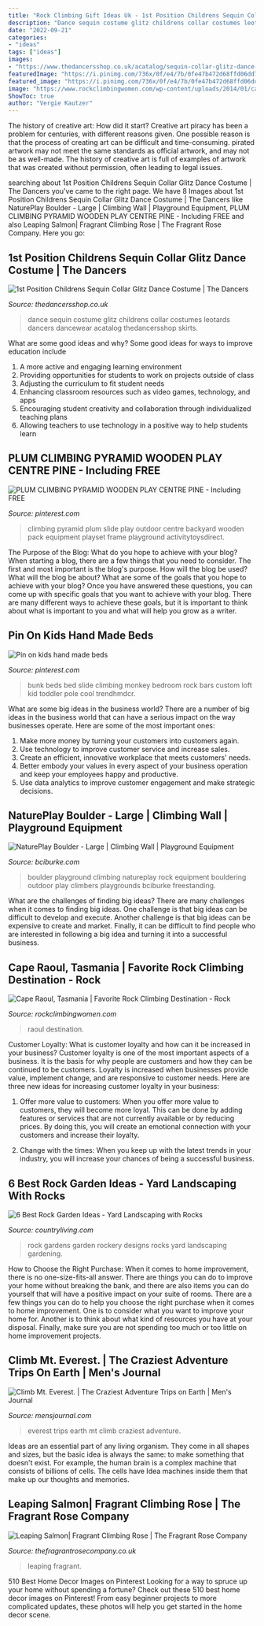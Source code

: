 ```yaml
---
title: "Rock Climbing Gift Ideas Uk - 1st Position Childrens Sequin Collar Glitz Dance Costume"
description: "Dance sequin costume glitz childrens collar costumes leotards dancers dancewear acatalog thedancersshop skirts"
date: "2022-09-21"
categories:
- "ideas"
tags: ["ideas"]
images:
- "https://www.thedancersshop.co.uk/acatalog/sequin-collar-glitz-dance-costume-childrens-lrg.jpg"
featuredImage: "https://i.pinimg.com/736x/0f/e4/7b/0fe47b472d68ffd06dd738dfc3894edf.jpg"
featured_image: "https://i.pinimg.com/736x/0f/e4/7b/0fe47b472d68ffd06dd738dfc3894edf.jpg"
image: "https://www.rockclimbingwomen.com/wp-content/uploads/2014/01/cape-raoul-015.jpg"
ShowToc: true
author: "Vergie Kautzer"
---
```



The history of creative art: How did it start?
Creative art piracy has been a problem for centuries, with different reasons given. One possible reason is that the process of creating art can be difficult and time-consuming. pirated artwork may not meet the same standards as official artwork, and may not be as well-made. The history of creative art is full of examples of artwork that was created without permission, often leading to legal issues.

	

		
searching about 1st Position Childrens Sequin Collar Glitz Dance Costume | The Dancers you've came to the right page. We have 8 Images about 1st Position Childrens Sequin Collar Glitz Dance Costume | The Dancers like NaturePlay Boulder - Large | Climbing Wall | Playground Equipment, PLUM CLIMBING PYRAMID WOODEN PLAY CENTRE PINE - Including FREE and also Leaping Salmon| Fragrant Climbing Rose | The Fragrant Rose Company. Here you go:
		
    
## 1st Position Childrens Sequin Collar Glitz Dance Costume | The Dancers

<img loading=lazy src="https://www.thedancersshop.co.uk/acatalog/sequin-collar-glitz-dance-costume-childrens-lrg.jpg" onerror="this.onerror=null;this.src='https://tse2.mm.bing.net/th?id=OIP.JiQUOdaTwDKPtD3Qn1MdzgHaHa&amp;pid=15.1';" alt="1st Position Childrens Sequin Collar Glitz Dance Costume | The Dancers">

_Source: thedancersshop.co.uk_

>dance sequin costume glitz childrens collar costumes leotards dancers dancewear acatalog thedancersshop skirts. 

	

What are some good ideas and why?
Some good ideas for ways to improve education include 
1. A more active and engaging learning environment 
2. Providing opportunities for students to work on projects outside of class 
3. Adjusting the curriculum to fit student needs 
4. Enhancing classroom resources such as video games, technology, and apps 
5. Encouraging student creativity and collaboration through individualized teaching plans 
6. Allowing teachers to use technology in a positive way to help students learn 

    
## PLUM CLIMBING PYRAMID WOODEN PLAY CENTRE PINE - Including FREE

<img loading=lazy src="https://i.pinimg.com/736x/0f/e4/7b/0fe47b472d68ffd06dd738dfc3894edf.jpg" onerror="this.onerror=null;this.src='https://tse3.mm.bing.net/th?id=OIP.8CAH4TB1ajx4zpLi4J-UkAHaHa&amp;pid=15.1';" alt="PLUM CLIMBING PYRAMID WOODEN PLAY CENTRE PINE - Including FREE">

_Source: pinterest.com_

>climbing pyramid plum slide play outdoor centre backyard wooden pack equipment playset frame playground activitytoysdirect. 

	

The Purpose of the Blog: What do you hope to achieve with your blog?
When starting a blog, there are a few things that you need to consider. The first and most important is the blog's purpose. How will the blog be used? What will the blog be about? What are some of the goals that you hope to achieve with your blog? Once you have answered these questions, you can come up with specific goals that you want to achieve with your blog. There are many different ways to achieve these goals, but it is important to think about what is important to you and what will help you grow as a writer.

    
## Pin On Kids Hand Made Beds

<img loading=lazy src="https://i.pinimg.com/736x/0b/36/43/0b364368418a956f1c2f07705576f365--monkey-bedroom-bunk-bed-with-slide.jpg" onerror="this.onerror=null;this.src='https://tse3.mm.bing.net/th?id=OIP.0FpqvJLBEQl61bUuu7cOygHaNK&amp;pid=15.1';" alt="Pin on kids hand made beds">

_Source: pinterest.com_

>bunk beds bed slide climbing monkey bedroom rock bars custom loft kid toddler pole cool trendhmdcr. 

	

What are some big ideas in the business world?
There are a number of big ideas in the business world that can have a serious impact on the way businesses operate. Here are some of the most important ones: 
1. Make more money by turning your customers into customers again.
2. Use technology to improve customer service and increase sales.
3. Create an efficient, innovative workplace that meets customers' needs.
4. Better embody your values in every aspect of your business operation and keep your employees happy and productive.
5. Use data analytics to improve customer engagement and make strategic decisions.

    
## NaturePlay Boulder - Large | Climbing Wall | Playground Equipment

<img loading=lazy src="https://www.bciburke.com/Portals/0/Images/Products/Freestanding-Play/Climbers/natureplay-boulder-large.jpg" onerror="this.onerror=null;this.src='https://tse1.mm.bing.net/th?id=OIP.N2U5Tgdx3TFZvg924ohuswHaEy&amp;pid=15.1';" alt="NaturePlay Boulder - Large | Climbing Wall | Playground Equipment">

_Source: bciburke.com_

>boulder playground climbing natureplay rock equipment bouldering outdoor play climbers playgrounds bciburke freestanding. 

	

What are the challenges of finding big ideas?
There are many challenges when it comes to finding big ideas. One challenge is that big ideas can be difficult to develop and execute. Another challenge is that big ideas can be expensive to create and market. Finally, it can be difficult to find people who are interested in following a big idea and turning it into a successful business.

    
## Cape Raoul, Tasmania | Favorite Rock Climbing Destination - Rock

<img loading=lazy src="https://www.rockclimbingwomen.com/wp-content/uploads/2014/01/cape-raoul-015.jpg" onerror="this.onerror=null;this.src='https://tse2.mm.bing.net/th?id=OIP.2Mlo7Z4QhU5x3SY3e1z0zQHaCx&amp;pid=15.1';" alt="Cape Raoul, Tasmania | Favorite Rock Climbing Destination - Rock">

_Source: rockclimbingwomen.com_

>raoul destination. 

	

Customer Loyalty: What is customer loyalty and how can it be increased in your business?
Customer loyalty is one of the most important aspects of a business. It is the basis for why people are customers and how they can be continued to be customers. Loyalty is increased when businesses provide value, implement change, and are responsive to customer needs. Here are three new ideas for increasing customer loyalty in your business:
1. Offer more value to customers: When you offer more value to customers, they will become more loyal. This can be done by adding features or services that are not currently available or by reducing prices. By doing this, you will create an emotional connection with your customers and increase their loyalty.

2. Change with the times: When you keep up with the latest trends in your industry, you will increase your chances of being a successful business.

    
## 6 Best Rock Garden Ideas - Yard Landscaping With Rocks

<img loading=lazy src="https://hips.hearstapps.com/hmg-prod.s3.amazonaws.com/images/rock-gardens-1520223739.jpg?crop=1.00xw:1.00xh;0,0&amp;resize=1200:*" onerror="this.onerror=null;this.src='https://tse3.mm.bing.net/th?id=OIP.C-Y9DFSacQS5RGoK20zp4QHaDt&amp;pid=15.1';" alt="6 Best Rock Garden Ideas - Yard Landscaping with Rocks">

_Source: countryliving.com_

>rock gardens garden rockery designs rocks yard landscaping gardening. 

	

How to Choose the Right Purchase: When it comes to home improvement, there is no one-size-fits-all answer. There are things you can do to improve your home without breaking the bank, and there are also items you can do yourself that will have a positive impact on your suite of rooms.
There are a few things you can do to help you choose the right purchase when it comes to home improvement. One is to consider what you want to improve your home for. Another is to think about what kind of resources you have at your disposal. Finally, make sure you are not spending too much or too little on home improvement projects.

    
## Climb Mt. Everest. | The Craziest Adventure Trips On Earth | Men&#039;s Journal

<img loading=lazy src="http://img.wennermedia.com/920-width/mj-618_348_the-most-extreme-trips-on-earth-climb-mt-everest.jpg" onerror="this.onerror=null;this.src='https://tse3.mm.bing.net/th?id=OIP.tfTvxPEQAP-ZXPTV_NQSLgHaEK&amp;pid=15.1';" alt="Climb Mt. Everest. | The Craziest Adventure Trips on Earth | Men&#039;s Journal">

_Source: mensjournal.com_

>everest trips earth mt climb craziest adventure. 

	

Ideas are an essential part of any living organism. They come in all shapes and sizes, but the basic idea is always the same: to make something that doesn't exist. For example, the human brain is a complex machine that consists of billions of cells. The cells have Idea machines inside them that make up our thoughts and memories.

    
## Leaping Salmon| Fragrant Climbing Rose | The Fragrant Rose Company

<img loading=lazy src="https://www.thefragrantrosecompany.co.uk/media/catalog/product/l/e/leaping-salmon-garden-rose-3.jpg" onerror="this.onerror=null;this.src='https://tse4.mm.bing.net/th?id=OIP.3sgnyOADj5vkXXgEEIhcuwHaHa&amp;pid=15.1';" alt="Leaping Salmon| Fragrant Climbing Rose | The Fragrant Rose Company">

_Source: thefragrantrosecompany.co.uk_

>leaping fragrant. 

	

510 Best Home Decor Images on Pinterest
Looking for a way to spruce up your home without spending a fortune? Check out these 510 best home decor images on Pinterest! From easy beginner projects to more complicated updates, these photos will help you get started in the home decor scene.

